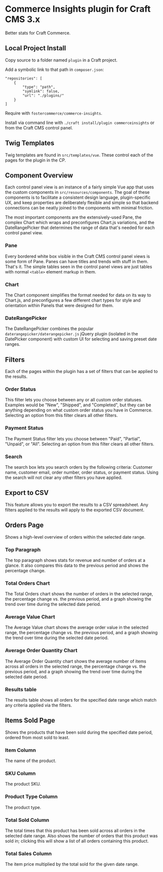 # Commerce Insights plugin for Craft CMS 3.x

Better stats for Craft Commerce.

## Local Project Install

Copy source to a folder named `plugin` in a Craft project.

Add a symbolic link to that path in `composer.json`:

```
"repositories": [
    {
        "type": "path",
        "symlink": false,
        "url": "./plugins/"
    }
]
```

Require with `fostercommerce/commerce-insights`.

Install via command line with `./craft install/plugin commerceinsights` or from the Craft CMS control panel.

## Twig Templates

Twig templates are found in `src/templates/vue`. These control each of the pages for the plugin in the CP.

## Component Overview

Each control panel view is an instance of a fairly simple Vue app that uses the custom components in `src/resources/components`. The goal of these components is to facilitate a consistent design language, plugin-specific UX, and keep properties are deliberately flexible and simple so that backend connections can be neatly joined to the components with minimal friction.

The most important components are the extensively-used Pane, the complex Chart which wraps and preconfigures Chart.js variations, and the DateRangePicker that determines the range of data that's needed for each control panel view.

### Pane

Every bordered white box visible in the Craft CMS control panel views is some form of Pane. Panes can have titles and trends with stuff in them. That's it. The simple tables seen in the control panel views are just tables with normal `<table>` element markup in them.

### Chart

The Chart component simplifies the format needed for data on its way to Chart.js, and preconfigures a few different chart types for style and orientation within Panels that were designed for them.

### DateRangePicker

The DateRangePicker combines the popular `daterangepicker/daterangepicker.js` jQuery plugin (isolated in the DatePicker component) with custom UI for selecting and saving preset date ranges.

## Filters

Each of the pages within the plugin has a set of filters that can be applied to the results.

### Order Status

This filter lets you choose between any or all custom order statuses. Examples would be "New", "Shipped", and "Completed", but they can be anything depending on what custom order status you have in Commerce. Selecting an option from this filter clears all other filters.

### Payment Status

The Payment Status filter lets you choose between "Paid", "Partial", "Unpaid", or "All". Selecting an option from this filter clears all other filters.

### Search

The search box lets you search orders by the following criteria: Customer name, customer email, order number, order status, or payment status. Using the search will not clear any other filters you have applied.

## Export to CSV

This feature allows you to export the results to a CSV spreadsheet. Any filters applied to the results will apply to the exported CSV document.

## Orders Page

Shows a high-level overview of orders within the selected date range.

### Top Paragraph

The top paragraph shows stats for revenue and number of orders at a glance. It also compares this data to the previous period and shows the percentage change.

### Total Orders Chart

The Total Orders chart shows the number of orders in the selected range, the percentage change vs. the previous period, and a graph showing the trend over time during the selected date period.

### Average Value Chart

The Average Value chart shows the average order value in the selected range, the percentage change vs. the previous period, and a graph showing the trend over time during the selected date period.

### Average Order Quantity Chart

The Average Order Quantity chart shows the average number of items across all orders in the selected range, the percentage change vs. the previous period, and a graph showing the trend over time during the selected date period.

### Results table

The results table shows all orders for the specified date range which match any criteria applied via the filters.

## Items Sold Page

Shows the products that have been sold during the specified date period, ordered from most sold to least.

### Item Column

The name of the product.

### SKU Column

The product SKU.

### Product Type Column

The product type.

### Total Sold Column

The total times that this product has been sold across all orders in the selected date range. Also shows the number of orders that this product was sold in; clicking this will show a list of all orders containing this product.

### Total Sales Column

The item price multiplied by the total sold for the given date range.

